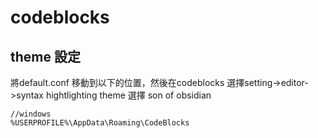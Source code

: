 # codeblocks
## theme 設定
將default.conf 移動到以下的位置，然後在codeblocks 選擇setting->editor->syntax hightlighting theme 選擇 son of obsidian

    //windows
    %USERPROFILE%\AppData\Roaming\CodeBlocks
